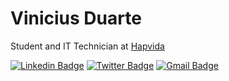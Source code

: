 # Vinicius Duarte 

Student and IT Technician at [Hapvida](https://www.hapvida.com.br)

[![Linkedin Badge](https://img.shields.io/badge/-Vinicius%20Duarte-5e8a91?style=flat-square&logo=Linkedin&logoColor=white&link=https://www.linkedin.com/in/viniduartedev/)](https://www.linkedin.com/in/viniduartedev/) 
[![Twitter Badge](https://img.shields.io/badge/-@viniduarte_dev-5e8a91?style=flat-square&labelColor=5e8a91&logo=twitter&logoColor=white&link=https://twitter.com/viniduarte_dev)](https://twitter.com/viniduarte_dev) 
[![Gmail Badge](https://img.shields.io/badge/-viniciusmirandaduarte@gmail.com-5e8a91?style=flat-square&logo=Gmail&logoColor=white&link=mailto:viniciusmirandaduarte@gmail.com)](mailto:viniciusmirandaduarte@gmail.com)



